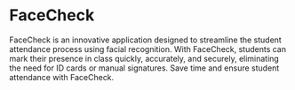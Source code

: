 # FaceCheck
FaceCheck is an innovative application designed to streamline the student attendance process using facial recognition. With FaceCheck, students can mark their presence in class quickly, accurately, and securely, eliminating the need for ID cards or manual signatures. Save time and ensure student attendance with FaceCheck.
